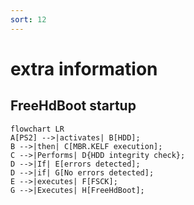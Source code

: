```yaml
---
sort: 12
---
```


# extra information 

## FreeHdBoot startup

```mermaid
flowchart LR
A[PS2] -->|activates| B[HDD];
B -->|then| C[MBR.KELF execution];
C -->|Performs| D{HDD integrity check};
D -->|If| E[errors detected];
D -->|if| G[No errors detected];
E -->|executes| F[FSCK];
G -->|Executes| H[FreeHdBoot];
```
